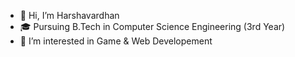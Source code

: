 - 👋 Hi, I’m Harshavardhan
- 🎓 Pursuing B.Tech in Computer Science Engineering (3rd Year)
- 👀 I’m interested in Game & Web Developement

<!---
harsha-0110/harsha-0110 is a ✨ special ✨ repository because its `README.md` (this file) appears on your GitHub profile.
You can click the Preview link to take a look at your changes.
--->
